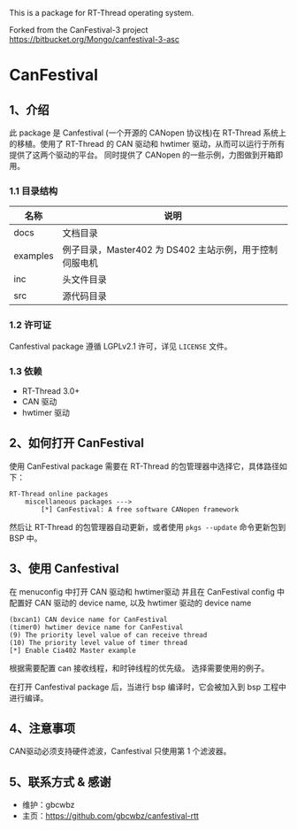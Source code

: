 This is a package for RT-Thread operating system.

Forked from the CanFestival-3 project https://bitbucket.org/Mongo/canfestival-3-asc

# CanFestival

## 1、介绍

此 package 是 Canfestival (一个开源的 CANopen 协议栈)在 RT-Thread 系统上的移植。使用了
 RT-Thread 的 CAN 驱动和 hwtimer 驱动，从而可以运行于所有提供了这两个驱动的平台。
同时提供了 CANopen 的一些示例，力图做到开箱即用。

### 1.1 目录结构

| 名称 | 说明 |
| ---- | ---- |
| docs  | 文档目录 |
| examples | 例子目录，Master402 为 DS402 主站示例，用于控制伺服电机|
| inc  | 头文件目录 |
| src  | 源代码目录 |

### 1.2 许可证

Canfestival package 遵循 LGPLv2.1 许可，详见 `LICENSE` 文件。

### 1.3 依赖

- RT-Thread 3.0+
- CAN 驱动
- hwtimer 驱动

## 2、如何打开 CanFestival

使用 CanFestival package 需要在 RT-Thread 的包管理器中选择它，具体路径如下：

```
RT-Thread online packages
    miscellaneous packages --->
        [*] CanFestival: A free software CANopen framework
```

然后让 RT-Thread 的包管理器自动更新，或者使用 `pkgs --update` 命令更新包到 BSP 中。

## 3、使用 Canfestival

在 menuconfig 中打开 CAN 驱动和 hwtimer驱动
并且在  CanFestival config 中配置好 CAN 驱动的 device name, 以及 hwtimer 驱动的 device name
```
(bxcan1) CAN device name for CanFestival
(timer0) hwtimer device name for CanFestival
(9) The priority level value of can receive thread
(10) The priority level value of timer thread
[*] Enable Cia402 Master example
```
根据需要配置 can 接收线程，和时钟线程的优先级。
选择需要使用的例子。

在打开 Canfestival package 后，当进行 bsp 编译时，它会被加入到 bsp 工程中进行编译。

## 4、注意事项

 CAN驱动必须支持硬件滤波，Canfestival 只使用第 1 个滤波器。 

## 5、联系方式 & 感谢

* 维护：gbcwbz
* 主页：https://github.com/gbcwbz/canfestival-rtt
